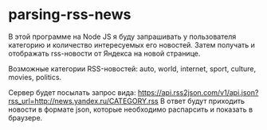 # parsing-rss-news
В этой программе на Node JS я буду запрашивать у пользователя категорию и количество интересуемых его новостей.
  Затем получать и отображать rss-новости от Яндекса на новой странице.

  Возможные категории RSS-новостей: auto, world, internet, sport, culture, movies, politics.

  Сервер будет посылать запрос вида: https://api.rss2json.com/v1/api.json?rss_url=http://news.yandex.ru/CATEGORY.rss 
  В ответ будут приходить новости в формате json, которые необходимо распарсить и показать в браузере.